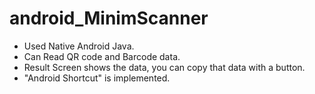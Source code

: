 # android_MinimScanner

- Used Native Android Java.
- Can Read QR code and Barcode data.
- Result Screen shows the data, you can copy that data with a button.
- "Android Shortcut" is implemented.
